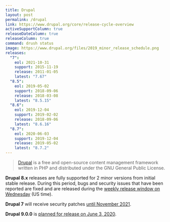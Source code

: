 ```yaml
---
title: Drupal
layout: post
permalink: /drupal
link: https://www.drupal.org/core/release-cycle-overview
activeSupportColumn: true
releaseDateColumn: true
releaseColumn: true
command: drush status
image: https://www.drupal.org/files/2019_minor_release_schedule.png
releases:
  "7":
    eol: 2021-10-31
    support: 2015-11-19
    release: 2011-01-05
    latest: "7.67"
  "8.5":
    eol: 2019-05-02
    support: 2018-09-06
    release: 2018-03-08
    latest: "8.5.15"
  "8.6":
    eol: 2019-12-04
    support: 2019-02-02
    release: 2018-09-06
    latest: "8.6.16"
  "8.7":
    eol: 2020-06-03
    support: 2019-12-04
    release: 2019-05-02
    latest: "8.7.2"
---
```


> [Drupal](https://www.drupal.org/) is a free and open-source content management framework written in PHP and distributed under the GNU General Public License.

**Drupal 8.x** releases are fully supported for 2 minor versions from initial stable release. During this period, bugs and security issues that have been reported are fixed and are released during the [weekly release window on Wednesday](https://www.drupal.org/core/release-cycle-overview#windows) (US time).

**Drupal 7** will receive security patches [until November 2021](https://www.drupal.org/docs/9/drupal-9-release-date-and-what-it-means/what-happens-to-drupal-7-after-drupal-9-is-released).

**Drupal 9.0.0** is [planned for release on June 3, 2020](https://www.drupal.org/docs/9/drupal-9-release-date-and-what-it-means/why-do-we-plan-to-release-drupal-9-on-june-3-2020).
